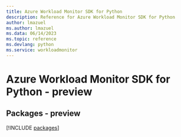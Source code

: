 ```yaml
---
title: Azure Workload Monitor SDK for Python
description: Reference for Azure Workload Monitor SDK for Python
author: lmazuel
ms.author: lmazuel
ms.data: 06/14/2023
ms.topic: reference
ms.devlang: python
ms.service: workloadmonitor
---
```

# Azure Workload Monitor SDK for Python - preview
## Packages - preview
[!INCLUDE [packages](workload-monitor-index.md)]